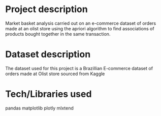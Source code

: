 # Project description

Market basket analysis carried out on an e-commerce dataset of orders made at an olist store using the apriori algorithm 
to find associations of products bought together in the same transaction.

# Dataset description
The dataset used for this project is a Brazillian E-commerce dataset of orders made at Olist store sourced from Kaggle

# Tech/Libraries used
pandas
matplotlib
plotly
mlxtend
